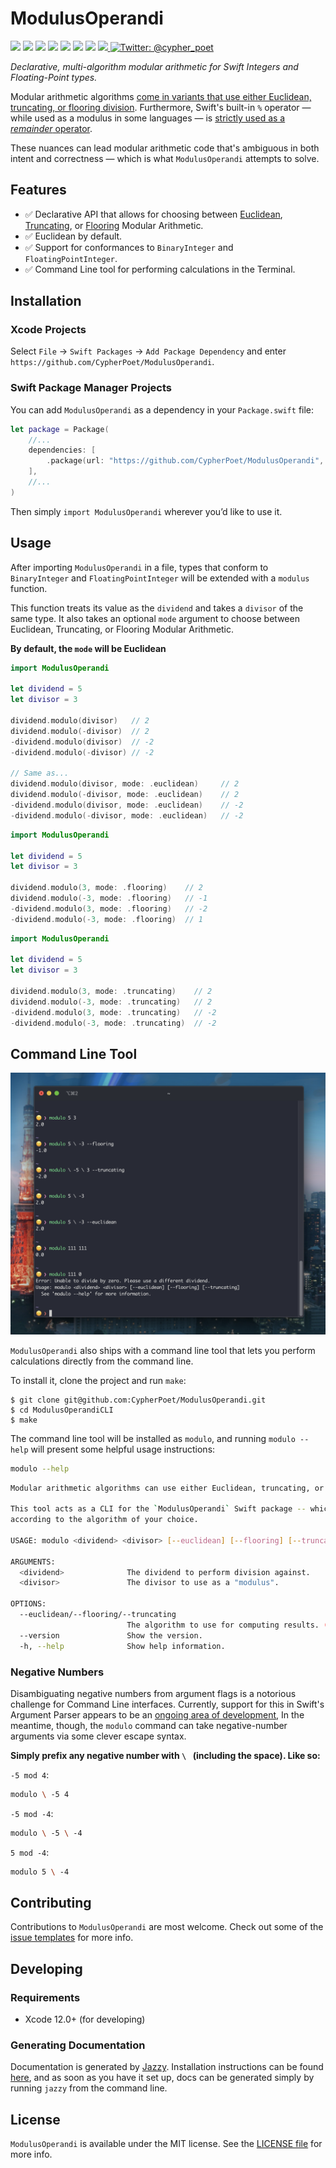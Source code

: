 # ModulusOperandi

<p>
    <img src="https://img.shields.io/badge/Swift-5.3-F06C33.svg" />
    <img src="https://img.shields.io/badge/iOS-13.0+-865EFC.svg" />
    <img src="https://img.shields.io/badge/iPadOS-13.0+-F65EFC.svg" />
    <img src="https://img.shields.io/badge/macOS-10.14+-179AC8.svg" />
    <img src="https://img.shields.io/badge/tvOS-13.0+-41465B.svg" />
    <img src="https://img.shields.io/badge/watchOS-6.0+-1FD67A.svg" />
    <img src="https://img.shields.io/badge/License-MIT-blue.svg" />
    <a href="https://github.com/apple/swift-package-manager">
      <img src="https://img.shields.io/badge/spm-compatible-brightgreen.svg?style=flat" />
    </a>
    <a href="https://twitter.com/cypher_poet">
        <img src="https://img.shields.io/badge/Contact-@cypher_poet-lightgrey.svg?style=flat" alt="Twitter: @cypher_poet" />
    </a>
</p>


<p align="center">

_Declarative, multi-algorithm modular arithmetic for Swift Integers and Floating-Point types._

Modular arithmetic algorithms [come in variants that use either Euclidean, truncating, or flooring division](https://en.wikipedia.org/wiki/Modulo_operation#Variants_of_the_definition). Furthermore, Swift's built-in `%` operator &mdash; while used as a modulus in some languages &mdash; is [strictly used as a _remainder_ operator](https://docs.swift.org/swift-book/LanguageGuide/BasicOperators.html#ID64).

These nuances can lead modular arithmetic code that's ambiguous in both intent and correctness &mdash; which is what `ModulusOperandi` attempts to solve.

<p />


<!-- [[ Header Screenshot ]] -->
<!-- ![ModulusOperandi Header Image](./Resources/Screenshots/header.png) -->


## Features

- ✅ Declarative API that allows for choosing between [Euclidean](https://en.wikipedia.org/wiki/Euclidean_division#Division_theorem), [Truncating](https://developer.apple.com/documentation/swift/float/2886166-truncatingremainder), or [Flooring](https://www.sololearn.com/Discuss/1453039/floor-division-and-modulo-operator) Modular Arithmetic.
- ✅ Euclidean by default.
- ✅ Support for conformances to `BinaryInteger` and `FloatingPointInteger`.
- ✅ Command Line tool for performing calculations in the Terminal.


## Installation

### Xcode Projects

Select `File` -> `Swift Packages` -> `Add Package Dependency` and enter `https://github.com/CypherPoet/ModulusOperandi`.


### Swift Package Manager Projects

You can add `ModulusOperandi` as a dependency in your `Package.swift` file:

```swift
let package = Package(
    //...
    dependencies: [
        .package(url: "https://github.com/CypherPoet/ModulusOperandi", from: "0.2.0"),
    ],
    //...
)
```

Then simply `import ModulusOperandi` wherever you’d like to use it.


## Usage

After importing `ModulusOperandi` in a file, types that conform to `BinaryInteger`  and  `FloatingPointInteger` will be extended with a `modulus` function.

This function treats its value as the `dividend` and takes a `divisor` of the same type. It also takes an optional `mode` argument to choose between Euclidean, Truncating, or Flooring Modular Arithmetic.

**By default, the `mode` will be Euclidean**

```swift
import ModulusOperandi

let dividend = 5
let divisor = 3

dividend.modulo(divisor)   // 2
dividend.modulo(-divisor)  // 2
-dividend.modulo(divisor)  // -2
-dividend.modulo(-divisor) // -2

// Same as...
dividend.modulo(divisor, mode: .euclidean)     // 2
dividend.modulo(-divisor, mode: .euclidean)    // 2
-dividend.modulo(divisor, mode: .euclidean)    // -2
-dividend.modulo(-divisor, mode: .euclidean)   // -2
```

```swift
import ModulusOperandi

let dividend = 5
let divisor = 3

dividend.modulo(3, mode: .flooring)    // 2
dividend.modulo(-3, mode: .flooring)   // -1
-dividend.modulo(3, mode: .flooring)   // -2
-dividend.modulo(-3, mode: .flooring)  // 1
```

```swift
import ModulusOperandi

let dividend = 5
let divisor = 3

dividend.modulo(3, mode: .truncating)    // 2
dividend.modulo(-3, mode: .truncating)   // 2
-dividend.modulo(3, mode: .truncating)   // -2
-dividend.modulo(-3, mode: .truncating)  // -2
```


## Command Line Tool

![ModulusOperandi CLI Examples](./Resources/Screenshots/cli-examples.png)

`ModulusOperandi` also ships with a command line tool that lets you perform calculations directly from the command line.

To install it, clone the project and run `make`:

```
$ git clone git@github.com:CypherPoet/ModulusOperandi.git
$ cd ModulusOperandiCLI
$ make
```

The command line tool will be installed as `modulo`, and running `modulo --help` will present some helpful usage instructions:

```sh
modulo --help
```

```sh
Modular arithmetic algorithms can use either Euclidean, truncating, or flooring division (🔗 see https://en.wikipedia.org/wiki/Modulo_operation#Variants_of_the_definition).

This tool acts as a CLI for the `ModulusOperandi` Swift package -- which allows you to perform modular arithmetic
according to the algorithm of your choice.

USAGE: modulo <dividend> <divisor> [--euclidean] [--flooring] [--truncating]

ARGUMENTS:
  <dividend>              The dividend to perform division against.
  <divisor>               The divisor to use as a "modulus".

OPTIONS:
  --euclidean/--flooring/--truncating
                          The algorithm to use for computing results. (default: euclidean)
  --version               Show the version.
  -h, --help              Show help information.
```

### Negative Numbers

Disambiguating negative numbers from argument flags is a notorious challenge for Command Line interfaces. Currently, support for this in Swift's Argument Parser appears to be an [ongoing area of development](https://github.com/apple/swift-argument-parser/issues/31), In the meantime, though, the `modulo` command can take negative-number arguments via some clever escape syntax.

**Simply prefix any negative number with `\ ` (including the space). Like so:**

`-5 mod 4`:
```sh
modulo \ -5 4
```

`-5 mod -4`:
```sh
modulo \ -5 \ -4
```

`5 mod -4`:
```sh
modulo 5 \ -4
```

## Contributing

Contributions to `ModulusOperandi` are most welcome. Check out some of the [issue templates](./.github/ISSUE_TEMPLATE/) for more info.


## Developing

### Requirements

- Xcode 12.0+ (for developing)


### Generating Documentation

Documentation is generated by [Jazzy](https://github.com/realm/jazzy). Installation instructions can be found [here](https://github.com/realm/jazzy#installation), and as soon as you have it set up, docs can be generated simply by running `jazzy` from the command line.



## License

`ModulusOperandi` is available under the MIT license. See the [LICENSE file](./LICENSE) for more info.
